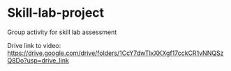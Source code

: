 # Skill-lab-project
Group activity for skill lab assessment

Drive link to video: https://drive.google.com/drive/folders/1CcY7dwTlxXKXgf17cckCR1vNNQSzQ8Do?usp=drive_link
